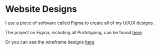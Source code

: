 # Website Designs

I use a piece of software called [Figma](https://figma.com) to create all of my UI/UX designs.

The project on Figma, including all Prototyping, can be found [here](https://www.figma.com/file/wtMpoiXyYCwDKLx5fCM4Hx/College-Unit-6---Assignment-Two?type=design&node-id=5%3A342&mode=design&t=CzeBkApgZt3Pev1x-1).

Or you can see the wireframe designs [here](./wireframe)

